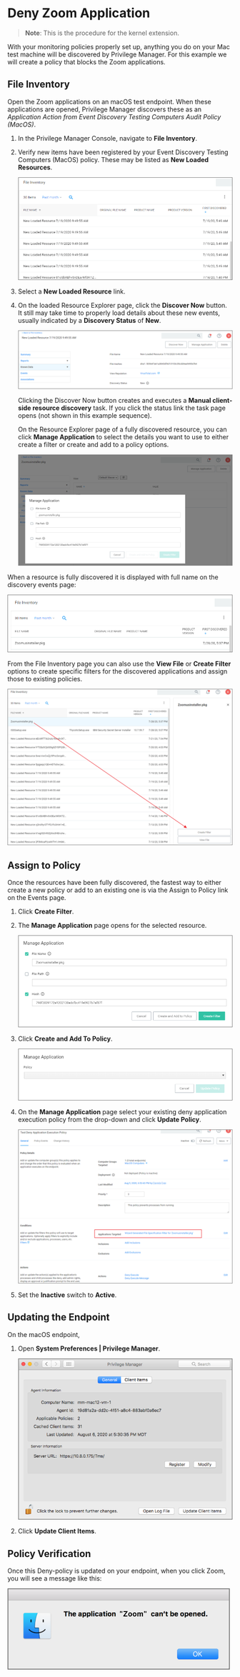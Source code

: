 [title]: # (Deny Zoom)
[tags]: # (standard user, policy, macOS)
[priority]: # (7)
# Deny Zoom Application

>**Note**: This is the procedure for the kernel extension.

With your monitoring policies properly set up, anything you do on your Mac test machine will be discovered by Privilege Manager. For this example we will create a policy that blocks the Zoom applications.

## File Inventory

Open the Zoom applications on an macOS test endpoint. When these applications are opened, Privilege Manager discovers these as an _Application Action from Event Discovery Testing Computers Audit Policy (MacOS)_.

1. In the Privilege Manager Console, navigate to __File Inventory__.
1. Verify new items have been registered by your Event Discovery Testing Computers (MacOS) policy. These may be listed as __New Loaded Resources__.

   ![file inventory](images/deny/deny-3.png "File Inventory page")
1. Select a __New Loaded Resource__ link.
1. On the loaded Resource Explorer page, click the __Discover Now__ button. It still may take time to properly load details about these new events, usually indicated by a __Discovery Status__ of __New__.

   ![Status](images/deny/discovery-nlr-2.png "Discovery status")

   Clicking the Discover Now button creates and executes a __Manual client-side resource discovery__ task. If you click the status link the task page opens (not shown in this example sequence).

   On the Resource Explorer page of a fully discovered resource, you can click __Manage Application__ to select the details you want to use to either create a filter or create and add to a policy options.

   ![manage app](images/deny/manage-app.png "Manage Application option")

When a resource is fully discovered it is displayed with full name on the discovery events page:

![Policy Activities](images/deny/zoom.png "Event showing fully discovered resources")

From the File Inventory page you can also use the __View File__ or __Create Filter__ options to create specific filters for the discovered applications and assign those to existing policies.

![file inventory](images/deny/zoom-2.png "File Inventory page options")

## Assign to Policy

Once the resources have been fully discovered, the fastest way to either create a new policy or add to an existing one is via the Assign to Policy link on the Events page.

1. Click __Create Filter__.
1. The __Manage Application__ page opens for the selected resource.

   ![Resource Explorer](images/deny/discovery-nlr-4.png "Resource Explorer showing details from discovered resource")
1. Click __Create and Add To Policy__.

   ![Add to Policy Button](images/deny/discovery-nlr-6.png "Adding to either an existing or creating a new policy")
1. On the __Manage Application__ page select your existing deny application execution policy from the drop-down and click __Update Policy__.

   ![Policy](images/deny/discovery-nlr-8.png "Deny Application Execution Policy")
1. Set the __Inactive__ switch to __Active__.

## Updating the Endpoint

On the macOS endpoint,

1. Open __System Preferences | Privilege Manager__.

   ![update client items](images/update-client-button.png "Privilege Manager system preference pane with Update Client Items button")
1. Click __Update Client Items__.

## Policy Verification

Once this Deny-policy is updated on your endpoint, when you click Zoom, you will see a message like this:

   ![Application denied message](images/deny/app-denied.png "Application denied dialog example")
